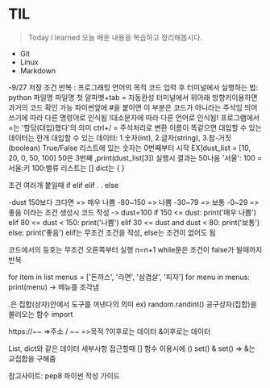 # TIL

> Today I learned
> 오늘 배운 내용을 복습하고 정리해봅시다.

- Git
- Linux
- Markdown

-9/27
저장 조건 반복 : 프로그래밍 언어의 목적 
코드 입력 후 터미널에서 실행하는 법: python 파일명
파일명 첫 알파벳+tab = 자동완성
터미널에서 위아래 방향키이용하면 과거의 코드 확인 가능 
파이썬앞에 #을 붙이면 이 부분은 코드가 아니라는 주석임
띄어쓰기에 따라 다른 명령어로 인식됨
!대소문자에 따라 다른 언어로 인식됨!
프로그램에서 =는 '할당(대입)했다'의 의미
ctrl+/ = 주석처리로 변환
이름이 똑같으면 대입할 수 있는 데이터는 한개
대입할 수 있는 데이터: 1.숫자(int), 2.글자(string), 3.참-거짓(boolean) True/False
리스트에 있는 숫자는 0번째부터 시작
EX]dust_list = [10, 20, 0, 50, 100]
50은 3번째 ,print(dust_list[3]) 실행시 결과는 50나옴 
'서울': 100 = 서울:키 100:밸류
리스트는 []
dict는 {
}

조건 여러개 붙일때
if
elif
elif
.
.
else

-dust 150보다 크다면 => 매우 나쁨
-80~150 => 나쁨
-30~79 => 보통
-0~29 => 좋음 
이라는 조건 생성시 코드 작성
->
dust=100
if 150 <= dust:
    print('매우 나쁨')
elif 80 <= dust < 150:
    print('나쁨')
elif 30 <= dust and dust < 80:
    print('보통')
else:
    print('좋음')
elif는 무조건 조건을 작성, else는 조건이 없어도 됨

코드에서의 등호는 무조건 오른쪽부터 실행 
n=n+1 
while문은 조건이 false가 될때까지 반복 

for item in list
menus = ['돈까스', '라면', '삼겹살', '피자']
for menu in menus:
    print(menu)     -> 메뉴를 조각냄 

.은 집합(상자)안에서 도구를 꺼낸다의 의미 ex) random.randint()
공구상자(집합)을 불러오는 함수 import

https://~~ =>주소 / ~~ =>목적
?이후로는 데이터 
&이후로는 데이터 

List, dict와 같은  데이터 세부사항 접근할때 []
함수 이용시에 ()
set() & set() => &는 교집합을 구해줌


참고사이트: pep8 파이썬 작성 가이드